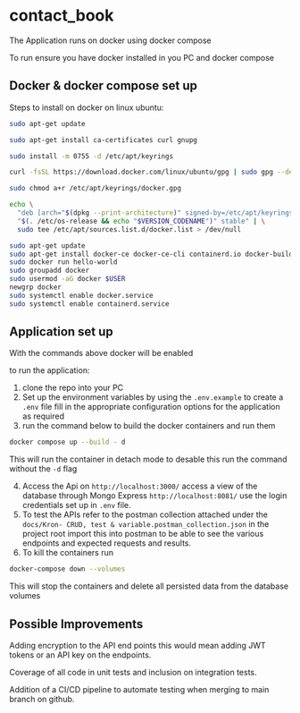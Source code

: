 # contact_book

The Application runs on docker using docker compose

To run ensure you have docker installed in you PC and docker compose

## Docker & docker compose set up

Steps to install on docker on linux ubuntu:


```bash
sudo apt-get update
```
```bash
sudo apt-get install ca-certificates curl gnupg
```
```bash
sudo install -m 0755 -d /etc/apt/keyrings
```
```bash
curl -fsSL https://download.docker.com/linux/ubuntu/gpg | sudo gpg --dearmor -o /etc/apt/keyrings/docker.gpg
```
```bash
sudo chmod a+r /etc/apt/keyrings/docker.gpg
```
```bash
echo \
  "deb [arch="$(dpkg --print-architecture)" signed-by=/etc/apt/keyrings/docker.gpg] https://download.docker.com/linux/ubuntu \
  "$(. /etc/os-release && echo "$VERSION_CODENAME")" stable" | \
  sudo tee /etc/apt/sources.list.d/docker.list > /dev/null
```
```bash
sudo apt-get update
sudo apt-get install docker-ce docker-ce-cli containerd.io docker-buildx-plugin docker-compose-plugin
sudo docker run hello-world
sudo groupadd docker
sudo usermod -aG docker $USER
newgrp docker
sudo systemctl enable docker.service
sudo systemctl enable containerd.service
```

## Application set up

With the commands above docker will be enabled

to run the application:

1. clone the repo into your PC
2. Set up the environment variables by using the `.env.example` to create a `.env` file fill in the appropriate configuration options for the application as required
3. run the command below to build the docker containers and run them

```bash
docker compose up --build - d
```
This will run the container in detach mode to desable this run the command without the `-d` flag

4. Access the Api on `http://localhost:3000/` access a view of the database through Mongo Express `http://localhost:8081/` use the login credentials set up in `.env` file.
5. To test the APIs refer to the postman collection attached under the `docs/Kron- CRUD, test & variable.postman_collection.json` in the project root import this into postman to be able to see the various endpoints and expected requests and results.
6. To kill the containers run 
```bash
docker-compose down --volumes
```
This will stop the containers and delete all persisted data from the database volumes

## Possible Improvements

Adding encryption to the API end points this would mean adding JWT tokens or an API key on the endpoints.

Coverage of all code in unit tests and inclusion on integration tests.

Addition of a CI/CD pipeline to automate testing when merging to main branch on github.
